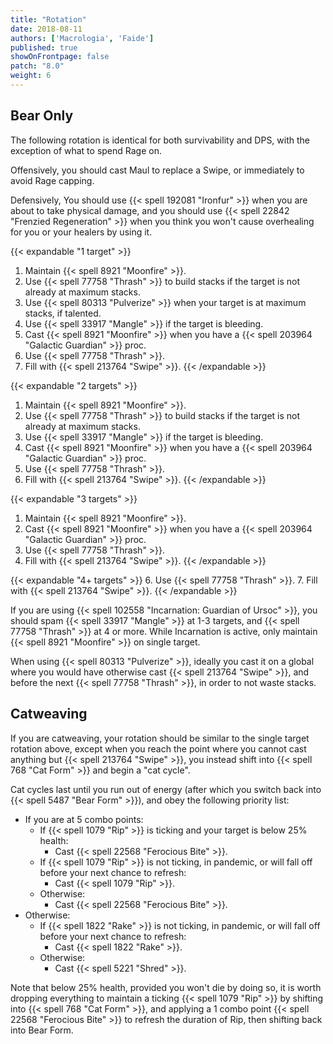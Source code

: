 ```yaml
---
title: "Rotation"
date: 2018-08-11
authors: ['Macrologia', 'Faide']
published: true
showOnFrontpage: false
patch: "8.0"
weight: 6
---
```


## Bear Only

The following rotation is identical for both survivability and DPS, with the exception of what to spend Rage on. 

Offensively, you should cast Maul to replace a Swipe, or immediately to avoid Rage capping.

Defensively, You should use {{< spell 192081 "Ironfur" >}} when you are about to take physical damage, and you should use {{< spell 22842 "Frenzied Regeneration" >}} when you think you won't cause overhealing for you or your healers by using it.

{{< expandable "1 target" >}}
  1. Maintain {{< spell 8921 "Moonfire" >}}.
  2. Use {{< spell 77758 "Thrash" >}} to build stacks if the target is not already at maximum stacks.
  3. Use {{< spell 80313 "Pulverize" >}} when your target is at maximum stacks, if talented.
  4. Use {{< spell 33917 "Mangle" >}} if the target is bleeding.
  5. Cast {{< spell 8921 "Moonfire" >}} when you have a {{< spell 203964 "Galactic Guardian" >}} proc.
  6. Use {{< spell 77758 "Thrash" >}}.
  7. Fill with {{< spell 213764 "Swipe" >}}.
{{< /expandable >}}

{{< expandable "2 targets" >}}
  1. Maintain {{< spell 8921 "Moonfire" >}}.
  2. Use {{< spell 77758 "Thrash" >}} to build stacks if the target is not already at maximum stacks.
  4. Use {{< spell 33917 "Mangle" >}} if the target is bleeding.
  5. Cast {{< spell 8921 "Moonfire" >}} when you have a {{< spell 203964 "Galactic Guardian" >}} proc.
  6. Use {{< spell 77758 "Thrash" >}}.
  7. Fill with {{< spell 213764 "Swipe" >}}.
{{< /expandable >}}

{{< expandable "3 targets" >}}
  1. Maintain {{< spell 8921 "Moonfire" >}}.
  5. Cast {{< spell 8921 "Moonfire" >}} when you have a {{< spell 203964 "Galactic Guardian" >}} proc.
  6. Use {{< spell 77758 "Thrash" >}}.
  7. Fill with {{< spell 213764 "Swipe" >}}.
{{< /expandable >}}

{{< expandable "4+ targets" >}}
  6. Use {{< spell 77758 "Thrash" >}}.
  7. Fill with {{< spell 213764 "Swipe" >}}.
{{< /expandable >}}

If you are using {{< spell 102558 "Incarnation: Guardian of Ursoc" >}}, you should spam {{< spell 33917 "Mangle" >}} at 1-3 targets, and {{< spell 77758 "Thrash" >}} at 4 or more. While Incarnation is active, only maintain {{< spell 8921 "Moonfire" >}} on single target.

When using {{< spell 80313 "Pulverize" >}}, ideally you cast it on a global where you would have otherwise cast {{< spell 213764 "Swipe" >}}, and before the next {{< spell 77758 "Thrash" >}}, in order to not waste stacks.

## Catweaving

If you are catweaving, your rotation should be similar to the single target rotation above, except when you reach the point where you cannot cast anything but {{< spell 213764 "Swipe" >}}, you instead shift into {{< spell 768 "Cat Form" >}} and begin a "cat cycle".

Cat cycles last until you run out of energy (after which you switch back into {{< spell 5487 "Bear Form" >}}), and obey the following priority list:

- If you are at 5 combo points:
  - If {{< spell 1079 "Rip" >}} is ticking and your target is below 25% health:
    - Cast {{< spell 22568 "Ferocious Bite" >}}.
  - If {{< spell 1079 "Rip" >}} is not ticking, in pandemic, or will fall off before your next chance to refresh:
    - Cast {{< spell 1079 "Rip" >}}.
  - Otherwise:
    - Cast {{< spell 22568 "Ferocious Bite" >}}.
- Otherwise:
  - If {{< spell 1822 "Rake" >}} is not ticking, in pandemic, or will fall off before your next chance to refresh:
    - Cast {{< spell 1822 "Rake" >}}.
  - Otherwise:
    - Cast {{< spell 5221 "Shred" >}}.

Note that below 25% health, provided you won't die by doing so, it is worth dropping everything to maintain a ticking {{< spell 1079 "Rip" >}} by shifting into {{< spell 768 "Cat Form" >}}, and applying a 1 combo point {{< spell 22568 "Ferocious Bite" >}} to refresh the duration of Rip, then shifting back into Bear Form.

